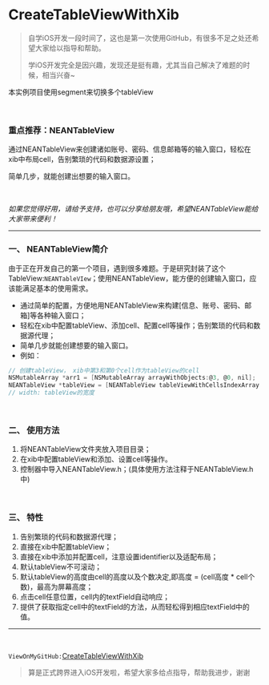 # CreateTableViewWithXib

> 自学iOS开发一段时间了，这也是第一次使用GitHub，有很多不足之处还希望大家给以指导和帮助。
>
> 学iOS开发完全是因兴趣，发现还是挺有趣，尤其当自己解决了难题的时候，相当兴奋~    

本实例项目使用segment来切换多个tableView  

<br>

### 重点推荐：NEANTableView

通过NEANTableView来创建诸如账号、密码、信息邮箱等的输入窗口，轻松在xib中布局cell，告别繁琐的代码和数据源设置；

简单几步，就能创建出想要的输入窗口。

<br>

*如果您觉得好用，请给予支持，也可以分享给朋友哦，希望NEANTableView能给大家带来便利！*

----

### 一、 NEANTableView简介

由于正在开发自己的第一个项目，遇到很多难题。于是研究封装了这个TableView:`NEANTableVIew`；使用NEANTableView，能方便的创建输入窗口，应该能满足基本的使用需求。

* 通过简单的配置，方便地用NEANTableView来构建[信息、账号、密码、邮箱]等各种输入窗口；
* 轻松在xib中配置tableView、添加cell、配置cell等操作；告别繁琐的代码和数据源代理；
* 简单几步就能创建想要的输入窗口。
* 例如：

~~~objective-c
// 创建tableView， xib中第3和第0个cell作为tableView的cell
NSMutableArray *arr1 = [NSMutableArray arrayWithObjects:@3, @0, nil];
NEANTableView *tableView = [NEANTableView tableViewWithCellsIndexArray:arr1 width:w]; 
// width: tableView的宽度
~~~

<br>

### 二、 使用方法

1. 将NEANTableView文件夹放入项目目录；
2. 在xib中配置tableView和添加、设置cell等操作。
3. 控制器中导入NEANTableView.h；(具体使用方法注释于NEANTableView.h中)

<br>

### 三、 特性

1. 告别繁琐的代码和数据源代理；
2. 直接在xib中配置tableView；
3. 直接在xib中添加并配置cell，注意设置identifier以及适配布局；
4. 默认tableView不可滚动；
5. 默认tableView的高度由cell的高度以及个数决定,即高度 = (cell高度 * cell个数)，最高为屏幕高度；
6. 点击cell任意位置，cell内的textField自动响应；
7. 提供了获取指定cell中的textField的方法，从而轻松得到相应textField中的值。

----

<br>

`ViewOnMyGitHub:`[CreateTableViewWithXib](https://github.com/NeanZhou/CreateTableViewWithXib)

> 算是正式跨界进入iOS开发啦，希望大家多给点指导，帮助我进步，谢谢
